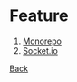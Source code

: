 # Feature

1. [Monorepo](monorepo/index.md)
2. [Socket.io](socket.io/index.md)

[Back](../index.md)
